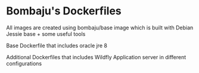 # Bombaju's Dockerfiles

All images are created using bombaju/base image which is built with Debian Jessie base + some useful tools

Base Dockerfile that includes oracle jre 8

Additional Dockerfiles that includes Wildfly Application server in different configurations 
